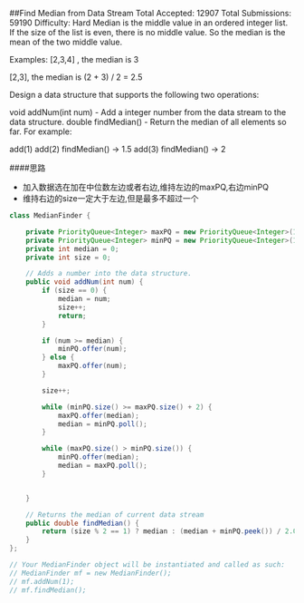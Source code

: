 ##Find Median from Data Stream
Total Accepted: 12907 Total Submissions: 59190 Difficulty: Hard
Median is the middle value in an ordered integer list. If the size of the list is even, there is no middle value. So the median is the mean of the two middle value.

Examples:
[2,3,4] , the median is 3

[2,3], the median is (2 + 3) / 2 = 2.5

Design a data structure that supports the following two operations:

void addNum(int num) - Add a integer number from the data stream to the data structure.
double findMedian() - Return the median of all elements so far.
For example:

add(1)
add(2)
findMedian() -> 1.5
add(3)
findMedian() -> 2


####思路
- 加入数据选在加在中位数左边或者右边,维持左边的maxPQ,右边minPQ
- 维持右边的size一定大于左边,但是最多不超过一个


```java
class MedianFinder {

    private PriorityQueue<Integer> maxPQ = new PriorityQueue<Integer>(11, Collections.reverseOrder());
    private PriorityQueue<Integer> minPQ = new PriorityQueue<Integer>(11);
    private int median = 0;
    private int size = 0;

    // Adds a number into the data structure.
    public void addNum(int num) {
        if (size == 0) {
            median = num;
            size++;
            return;
        }

        if (num >= median) {
            minPQ.offer(num);
        } else {
            maxPQ.offer(num);
        }

        size++;

        while (minPQ.size() >= maxPQ.size() + 2) {
            maxPQ.offer(median);
            median = minPQ.poll();
        }

        while (maxPQ.size() > minPQ.size()) {
            minPQ.offer(median);
            median = maxPQ.poll();
        }


    }

    // Returns the median of current data stream
    public double findMedian() {
        return (size % 2 == 1) ? median : (median + minPQ.peek()) / 2.0;
    }
};

// Your MedianFinder object will be instantiated and called as such:
// MedianFinder mf = new MedianFinder();
// mf.addNum(1);
// mf.findMedian();
```
